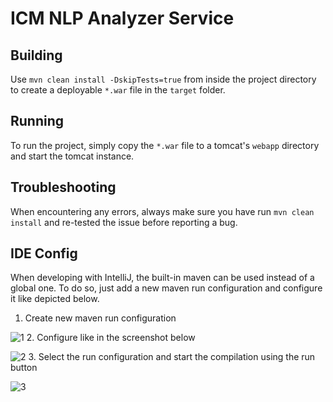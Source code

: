 # ICM NLP Analyzer Service

## Building

Use ``mvn clean install -DskipTests=true`` from inside the project directory to create a deployable ``*.war`` file in the ``target`` folder.

## Running

To run the project, simply copy the ``*.war`` file to a tomcat's ``webapp`` directory and start the tomcat instance. 

## Troubleshooting

When encountering any errors, always make sure you have run ``mvn clean install`` and re-tested the issue before reporting a bug.

## IDE Config

When developing with IntelliJ, the built-in maven can be used instead of a global one. To do so, just add a new maven run configuration and configure it like depicted below.

1. Create new maven run configuration

![1](https://user-images.githubusercontent.com/6501308/32493209-526892e8-c3bd-11e7-995c-7592db95fdf9.PNG)
2. Configure like in the screenshot below

![2](https://user-images.githubusercontent.com/6501308/32493367-da115004-c3bd-11e7-89c6-b880409a7840.PNG)
3. Select the run configuration and start the compilation using the run button

![3](https://user-images.githubusercontent.com/6501308/32493368-da3b4ff8-c3bd-11e7-9382-b4aba944041b.PNG)

